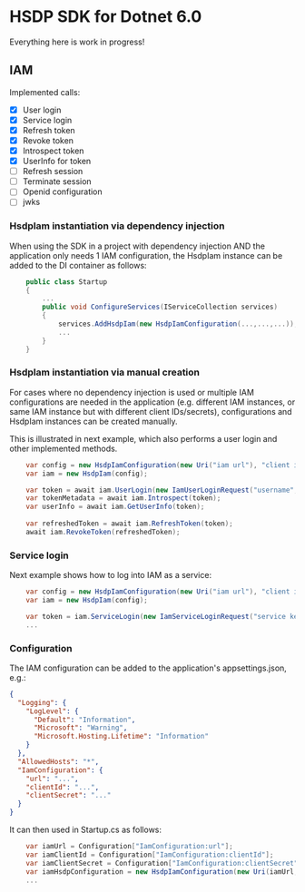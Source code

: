 # HSDP SDK for Dotnet 6.0

Everything here is work in progress!

## IAM

Implemented calls:
- [x] User login
- [x] Service login
- [x] Refresh token
- [x] Revoke token
- [x] Introspect token
- [x] UserInfo for token
- [ ] Refresh session
- [ ] Terminate session
- [ ] Openid configuration
- [ ] jwks

### HsdpIam instantiation via dependency injection

When using the SDK in a project with dependency injection AND the application only needs 1 IAM configuration,
the HsdpIam instance can be added to the DI container as follows:

```csharp
    public class Startup
    {
        ...
        public void ConfigureServices(IServiceCollection services)
        {
            services.AddHsdpIam(new HsdpIamConfiguration(...,...,...));
            ...
        }
    }
```

### HsdpIam instantiation via manual creation

For cases where no dependency injection is used or multiple IAM configurations are needed in the application
(e.g. different IAM instances, or same IAM instance but with different client IDs/secrets), configurations 
and HsdpIam instances can be created manually.

This is illustrated in next example, which also performs a user login and other implemented methods.

```csharp
    var config = new HsdpIamConfiguration(new Uri("iam url"), "client id", "client secret");
    var iam = new HsdpIam(config);

    var token = await iam.UserLogin(new IamUserLoginRequest("username", "password"));
    var tokenMetadata = await iam.Introspect(token);
    var userInfo = await iam.GetUserInfo(token);
    
    var refreshedToken = await iam.RefreshToken(token);
    await iam.RevokeToken(refreshedToken);
```

### Service login

Next example shows how to log into IAM as a service: 
```csharp
    var config = new HsdpIamConfiguration(new Uri("iam url"), "client id", "client secret");
    var iam = new HsdpIam(config);

    var token = iam.ServiceLogin(new IamServiceLoginRequest("service key", "service audience", "service id"));
    ...
```

### Configuration

The IAM configuration can be added to the application's appsettings.json, e.g.:

```json
{
  "Logging": {
    "LogLevel": {
      "Default": "Information",
      "Microsoft": "Warning",
      "Microsoft.Hosting.Lifetime": "Information"
    }
  },
  "AllowedHosts": "*",
  "IamConfiguration": {
    "url": "...",
    "clientId": "...",
    "clientSecret": "..."
  }
}
```

It can then used in Startup.cs as follows:

```csharp
    var iamUrl = Configuration["IamConfiguration:url"];
    var iamClientId = Configuration["IamConfiguration:clientId"];
    var iamClientSecret = Configuration["IamConfiguration:clientSecret"];
    var iamHsdpConfiguration = new HsdpIamConfiguration(new Uri(iamUrl, iamClientId, iamClientSecret);
    ...
```